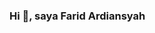 ### Hi 👋, saya Farid Ardiansyah

<!--
**fardardnsyh/fardardnsyh** is a ✨ _special_ ✨ repository because its `README.md` (this file) appears on your GitHub profile.

Here are some ideas to get you started:

- 🔭 I’m currently working on ...
- 🌱 I’m currently learning Arduino, Fotografi, Game Online, listrik an
- 👯 I’m looking to collaborate on membuat manusia menjadi lebih mudah untuk belajar bersama
- ⚡ Fun fact: saya manusia yang tidak pernah menyerah dan selalu berdoa kepada allah setiap kondisi apapun

